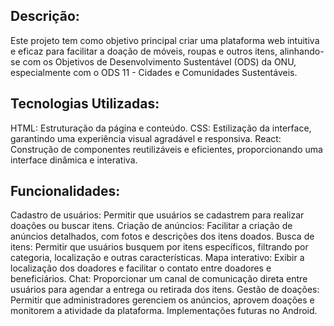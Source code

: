 ## Descrição:

Este projeto tem como objetivo principal criar uma plataforma web intuitiva e eficaz para facilitar a doação de móveis, roupas e outros itens, alinhando-se com os Objetivos de Desenvolvimento Sustentável (ODS) da ONU, especialmente com o ODS 11 - Cidades e Comunidades Sustentáveis.

## Tecnologias Utilizadas:

HTML: Estruturação da página e conteúdo.
CSS: Estilização da interface, garantindo uma experiência visual agradável e responsiva.
React: Construção de componentes reutilizáveis e eficientes, proporcionando uma interface dinâmica e interativa.
## Funcionalidades:

Cadastro de usuários: Permitir que usuários se cadastrem para realizar doações ou buscar itens.
Criação de anúncios: Facilitar a criação de anúncios detalhados, com fotos e descrições dos itens doados.
Busca de itens: Permitir que usuários busquem por itens específicos, filtrando por categoria, localização e outras características.
Mapa interativo: Exibir a localização dos doadores e facilitar o contato entre doadores e beneficiários.
Chat: Proporcionar um canal de comunicação direta entre usuários para agendar a entrega ou retirada dos itens.
Gestão de doações: Permitir que administradores gerenciem os anúncios, aprovem doações e monitorem a atividade da plataforma.
Implementações futuras no Android.